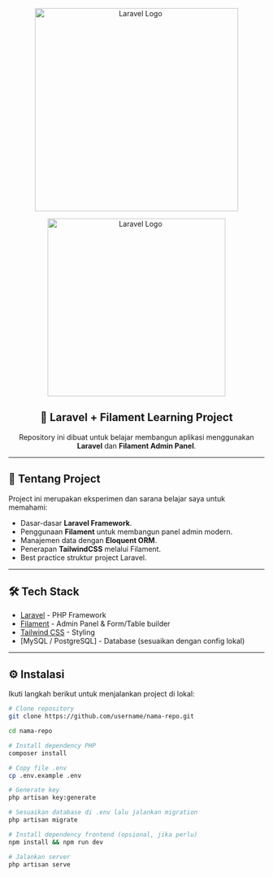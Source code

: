 <p align="center"><a href="https://laravel.com" target="_blank"><img src="https://raw.githubusercontent.com/laravel/art/master/logo-lockup/5%20SVG/2%20CMYK/1%20Full%20Color/laravel-logolockup-cmyk-red.svg" width="400" alt="Laravel Logo"></a></p>
<p align="center">
    <a href="https://laravel.com" target="_blank">
        <img src="https://raw.githubusercontent.com/laravel/art/master/logo-lockup/5%20SVG/2%20CMYK/1%20Full%20Color/laravel-logolockup-cmyk-red.svg" width="350" alt="Laravel Logo">
    </a>
</p>

<h2 align="center">📌 Laravel + Filament Learning Project</h2>

<p align="center">
    Repository ini dibuat untuk belajar membangun aplikasi menggunakan <b>Laravel</b> dan <b>Filament Admin Panel</b>.
</p>

---

## 🚀 Tentang Project

Project ini merupakan eksperimen dan sarana belajar saya untuk memahami:

- Dasar-dasar **Laravel Framework**.
- Penggunaan **Filament** untuk membangun panel admin modern.
- Manajemen data dengan **Eloquent ORM**.
- Penerapan **TailwindCSS** melalui Filament.
- Best practice struktur project Laravel.

---

## 🛠️ Tech Stack

- [Laravel](https://laravel.com) - PHP Framework
- [Filament](https://filamentphp.com) - Admin Panel & Form/Table builder
- [Tailwind CSS](https://tailwindcss.com) - Styling
- [MySQL / PostgreSQL] - Database (sesuaikan dengan config lokal)

---

## ⚙️ Instalasi

Ikuti langkah berikut untuk menjalankan project di lokal:

```bash
# Clone repository
git clone https://github.com/username/nama-repo.git

cd nama-repo

# Install dependency PHP
composer install

# Copy file .env
cp .env.example .env

# Generate key
php artisan key:generate

# Sesuaikan database di .env lalu jalankan migration
php artisan migrate

# Install dependency frontend (opsional, jika perlu)
npm install && npm run dev

# Jalankan server
php artisan serve
